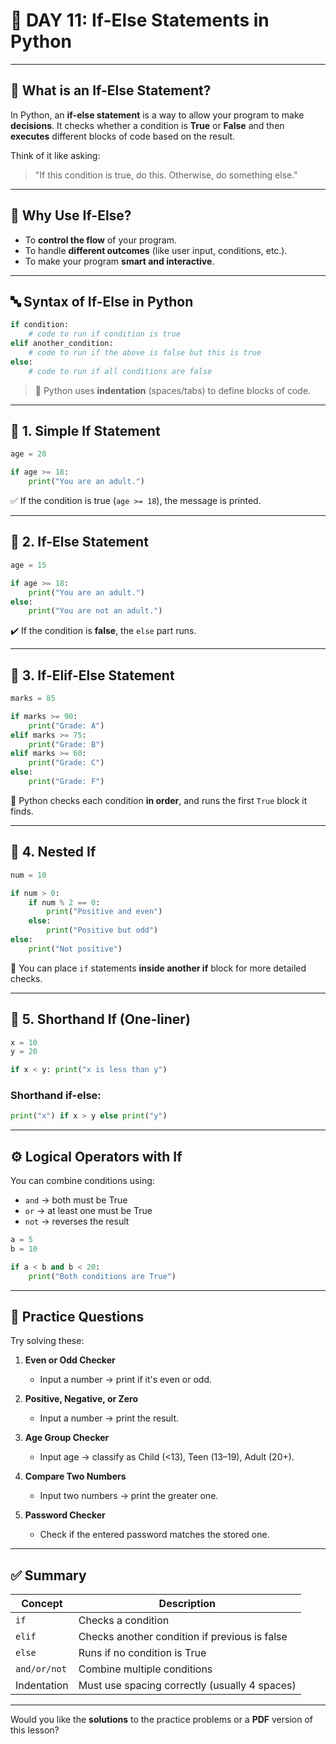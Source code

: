 # 📘 **DAY 11: If-Else Statements in Python**

---

## 🧠 **What is an If-Else Statement?**

In Python, an **if-else statement** is a way to allow your program to make **decisions**. It checks whether a condition is **True** or **False** and then **executes** different blocks of code based on the result.

Think of it like asking:

> "If this condition is true, do this. Otherwise, do something else."

---

## 🧩 **Why Use If-Else?**

* To **control the flow** of your program.
* To handle **different outcomes** (like user input, conditions, etc.).
* To make your program **smart and interactive**.

---

## 🔤 **Syntax of If-Else in Python**

```python
if condition:
    # code to run if condition is true
elif another_condition:
    # code to run if the above is false but this is true
else:
    # code to run if all conditions are false
```

> 🔔 Python uses **indentation** (spaces/tabs) to define blocks of code.

---

## 🔹 **1. Simple If Statement**

```python
age = 20

if age >= 18:
    print("You are an adult.")
```

✅ If the condition is true (`age >= 18`), the message is printed.

---

## 🔹 **2. If-Else Statement**

```python
age = 15

if age >= 18:
    print("You are an adult.")
else:
    print("You are not an adult.")
```

✔️ If the condition is **false**, the `else` part runs.

---

## 🔹 **3. If-Elif-Else Statement**

```python
marks = 85

if marks >= 90:
    print("Grade: A")
elif marks >= 75:
    print("Grade: B")
elif marks >= 60:
    print("Grade: C")
else:
    print("Grade: F")
```

📌 Python checks each condition **in order**, and runs the first `True` block it finds.

---

## 🔹 **4. Nested If**

```python
num = 10

if num > 0:
    if num % 2 == 0:
        print("Positive and even")
    else:
        print("Positive but odd")
else:
    print("Not positive")
```

🧩 You can place `if` statements **inside another if** block for more detailed checks.

---

## 🔹 **5. Shorthand If (One-liner)**

```python
x = 10
y = 20

if x < y: print("x is less than y")
```

### Shorthand if-else:

```python
print("x") if x > y else print("y")
```

---

## ⚙️ Logical Operators with If

You can combine conditions using:

* `and` → both must be True
* `or` → at least one must be True
* `not` → reverses the result

```python
a = 5
b = 10

if a < b and b < 20:
    print("Both conditions are True")
```

---

## 🧪 Practice Questions

Try solving these:

1. **Even or Odd Checker**

   * Input a number → print if it's even or odd.
2. **Positive, Negative, or Zero**

   * Input a number → print the result.
3. **Age Group Checker**

   * Input age → classify as Child (<13), Teen (13–19), Adult (20+).
4. **Compare Two Numbers**

   * Input two numbers → print the greater one.
5. **Password Checker**

   * Check if the entered password matches the stored one.

---

## ✅ Summary

| Concept      | Description                                   |
| ------------ | --------------------------------------------- |
| `if`         | Checks a condition                            |
| `elif`       | Checks another condition if previous is false |
| `else`       | Runs if no condition is True                  |
| `and/or/not` | Combine multiple conditions                   |
| Indentation  | Must use spacing correctly (usually 4 spaces) |

---

Would you like the **solutions** to the practice problems or a **PDF** version of this lesson?
